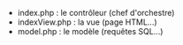 - index.php : le contrôleur (chef d'orchestre)
- indexView.php : la vue (page HTML...)
- model.php : le modèle (requêtes SQL...)
